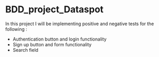 # BDD_project_Dataspot
In this project I will be implementing positive and negative tests for the following :
- Authentication button and login functionality
- Sign up button and form functionality
- Search field
